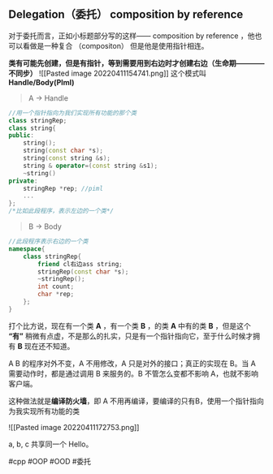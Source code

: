 ## **Delegation（委托）** composition by reference
对于委托而言，正如小标题部分写的这样—— composition by reference ，他也可以看做是一种复合 （compositon） 但是他是使用指针相连。

**类有可能先创建，但是有指针，等到需要用到右边时才创建右边（生命期————不同步）**
![[Pasted image 20220411154741.png]]
这个模式叫 **Handle/Body(PIml)**
> A -> Handle
```cpp
//用一个指针指向为我们实现所有功能的那个类
class stringRep;
class string{
public:
	string();
	string(const char *s);
	string(const string &s);
	string & operator=(const string &s1);
	~string()
private:
	stringRep *rep; //piml
	...
};
/*比如此段程序，表示左边的一个类*/
```

> B -> Body
```cpp
//此段程序表示右边的一个类
namespace{
	class stringRep{
		friend cl右边ass string;
		stringRep(const char *s);
		~stringRep();
		int count;
		char *rep;
	};
}
```
打个比方说，现在有一个类 **A** ，有一个类 **B** ，的类 **A** 中有的类 **B** ，但是这个 **“有”** 稍微有点虚，不是那么的扎实，只是有一个指针指向它，至于什么时候才拥有 **B** 现在还不知道。

A B 的程序对外不变，A 不用修改，A 只是对外的接口；真正的实现在 B。当 A 需要动作时，都是通过调用 B 来服务的。B 不管怎么变都不影响 A，也就不影响客户端。

这种做法就是**编译防火墙**，即 A 不用再编译，要编译的只有B，使用一个指针指向为我实现所有功能的类

![[Pasted image 20220411172753.png]]

a, b, c 共享同一个 Hello。

#cpp #OOP #OOD  #委托